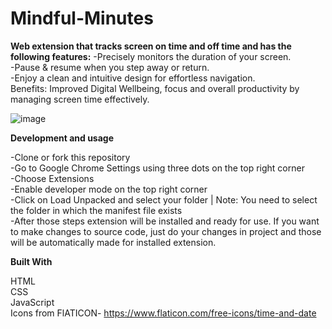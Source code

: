# Mindful-Minutes
**Web extension that tracks screen on time and off time and has the following features:** 
-Precisely monitors the duration of your screen.          
-Pause &amp; resume when you step away or return.         
-Enjoy a clean and intuitive design for effortless navigation.             
Benefits: Improved Digital Wellbeing, focus and overall productivity by managing screen time effectively.      


![image](https://github.com/user-attachments/assets/86931699-5d18-4d68-a32b-7e5bd6f7893e)

**Development and usage**

-Clone or fork this repository          
-Go to Google Chrome Settings using three dots on the top right corner       
-Choose Extensions      
-Enable developer mode on the top right corner      
-Click on Load Unpacked and select your folder | Note: You need to select the folder in which the manifest file exists      
-After those steps extension will be installed and ready for use. If you want to make changes to source code, just do your changes in project and those will be automatically made for installed extension.    



**Built With**

 HTML      
 CSS   
 JavaScript    
 Icons from FlATICON- https://www.flaticon.com/free-icons/time-and-date

